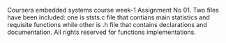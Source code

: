 Coursera embedded systems course week-1 Assignment No 01.
Two files have been included: one is ststs.c file that contians main statistics and requisite functions while other is .h file that contains declarations and documentation.
All rights reserved for functions implementations.
